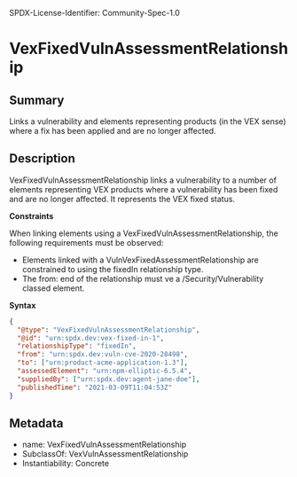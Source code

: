 SPDX-License-Identifier: Community-Spec-1.0

# VexFixedVulnAssessmentRelationship

## Summary

Links a vulnerability and elements representing products (in the VEX sense) where
a fix has been applied and are no longer affected.

## Description

VexFixedVulnAssessmentRelationship links a vulnerability to a number of elements
representing VEX products where a vulnerability has been fixed and are no longer
affected. It represents the VEX fixed status.

**Constraints**

When linking elements using a VexFixedVulnAssessmentRelationship, the following
requirements must be observed:

- Elements linked with a VulnVexFixedAssessmentRelationship are constrained to
using the fixedIn relationship type.
- The from: end of the relationship must ve a /Security/Vulnerability classed
element.

**Syntax**

```json
{
  "@type": "VexFixedVulnAssessmentRelationship",
  "@id": "urn:spdx.dev:vex-fixed-in-1",
  "relationshipType": "fixedIn",
  "from": "urn:spdx.dev:vuln-cve-2020-28498",
  "to": ["urn:product-acme-application-1.3"],
  "assessedElement": "urn:npm-elliptic-6.5.4",
  "suppliedBy": ["urn:spdx.dev:agent-jane-doe"],
  "publishedTime": "2021-03-09T11:04:53Z"
}
```


## Metadata

- name: VexFixedVulnAssessmentRelationship
- SubclassOf: VexVulnAssessmentRelationship
- Instantiability: Concrete

